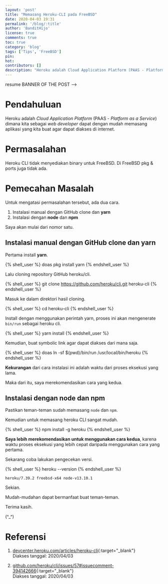```yaml
---
layout: 'post'
title: "Memasang Heroku-CLI pada FreeBSD"
date: 2020-04-03 19:31
permalink: '/blog/:title'
author: 'BanditHijo'
license: true
comments: true
toc: true
category: 'blog'
tags: ['Tips', 'FreeBSD']
pin:
hot:
contributors: []
description: "Heroku adalah Cloud Application Platform (PAAS - Platform as a Service) dimana kita sebagai web developer dapat dengan mudah mengkonfigurasi aplikasi yang kita buat agar dapat diakses di internet. Apakah CLI yang disediakan, dapat digunakan pada FreeBSD?"
---
```


resume BANNER OF THE POST -->
<!-- <img class="post&#45;body&#45;img" src="{{ site.lazyload.logo_blank_banner }}" data&#45;echo="#" alt="banner"> -->

# Pendahuluan

Heroku adalah *Cloud Application Platform* (PAAS - *Platform as a Service*) dimana kita sebagai *web developer* dapat dengan mudah memasang aplikasi yang kita buat agar dapat diakses di internet.

# Permasalahan

Heroku CLI tidak menyediakan binary untuk FreeBSD. Di FreeBSD pkg & ports juga tidak ada.

# Pemecahan Masalah

Untuk mengatasi permasalahan tersebut, ada dua cara.

1. Instalasi manual dengan GitHub clone dan **yarn**
2. Instalasi dengan **node** dan **npm**

Saya akan mulai dari nomor satu.

## Instalasi manual dengan GitHub clone dan yarn

Pertama install **yarn**.

{% shell_user %}
doas pkg install yarn
{% endshell_user %}

Lalu cloning repository GitHub heroku/cli.

{% shell_user %}
git clone https://github.com/heroku/cli.git heroku-cli
{% endshell_user %}

Masuk ke dalam direktori hasil cloning.

{% shell_user %}
cd heroku-cli
{% endshell_user %}

Install dengan menggunakan perintah yarn, proses ini akan mengenerate `bin/run` sebagai heroku cli.

{% shell_user %}
yarn install
{% endshell_user %}

Kemudian, buat symbolic link agar dapat diakses dari mana saja.

{% shell_user %}
doas ln -sf $(pwd)/bin/run /usr/local/bin/heroku
{% endshell_user %}

**Kekurangan** dari cara instalasi ini adalah waktu dari proses eksekusi yang lama.

Maka dari itu, saya merekomendasikan cara yang kedua.

## Instalasi dengan node dan npm

Pastikan teman-teman sudah memasang `node` dan `npm`.

Kemudian untuk memasang heroku CLI sangat mudah.

{% shell_user %}
npm install -g heroku
{% endshell_user %}

**Saya lebih merekomendasikan untuk menggunakan cara kedua**, karena waktu proses eksekusi yang lebih cepat daripada menggunakan cara yang pertama.

Sekarang coba lakukan pengecekan versi.

{% shell_user %}
heroku --version
{% endshell_user %}

```
heroku/7.39.2 freebsd-x64 node-v13.10.1
```

Sekian.

Mudah-mudahan dapat bermanfaat buat teman-teman.

Terima kasih.

(^_^)







# Referensi

1. [devcenter.heroku.com/articles/heroku-cli](https://devcenter.heroku.com/articles/heroku-cli){:target="_blank"}
<br>Diakses tanggal: 2020/04/03

2. [github.com/heroku/cli/issues/57#issuecomment-394142666](https://github.com/heroku/cli/issues/57#issuecomment-394142666){:target="_blank"}
<br>Diakses tanggal: 2020/04/03
